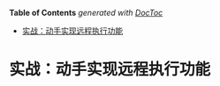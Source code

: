<!-- START doctoc generated TOC please keep comment here to allow auto update -->
<!-- DON'T EDIT THIS SECTION, INSTEAD RE-RUN doctoc TO UPDATE -->
**Table of Contents**  *generated with [DocToc](https://github.com/thlorenz/doctoc)*

- [实战：动手实现远程执行功能](#%E5%AE%9E%E6%88%98%EF%BC%9A%E5%8A%A8%E6%89%8B%E5%AE%9E%E7%8E%B0%E8%BF%9C%E7%A8%8B%E6%89%A7%E8%A1%8C%E5%8A%9F%E8%83%BD)

<!-- END doctoc generated TOC please keep comment here to allow auto update -->

# 实战：动手实现远程执行功能